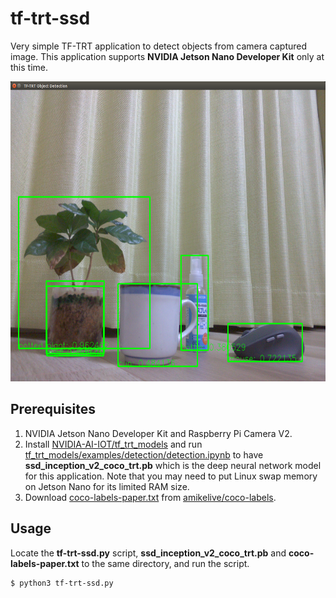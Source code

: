 # tf-trt-ssd
Very simple TF-TRT application to detect objects from camera captured image.
This application supports **NVIDIA Jetson Nano Developer Kit** only at this time.

<img src="./screenshot.png" alt="Screenshot" title="Screenshot" width="640" height="480">

## Prerequisites
1. NVIDIA Jetson Nano Developer Kit and Raspberry Pi Camera V2.
1. Install [NVIDIA-AI-IOT/tf_trt_models](https://github.com/NVIDIA-AI-IOT/tf_trt_models) and run [tf_trt_models/examples/detection/detection.ipynb](https://github.com/NVIDIA-AI-IOT/tf_trt_models/blob/master/examples/detection/detection.ipynb) to have **ssd_inception_v2_coco_trt.pb** which is the deep neural network model for this application. Note that you may need to put Linux swap memory on Jetson Nano for its limited RAM size.
1. Download [coco-labels-paper.txt](https://github.com/amikelive/coco-labels/blob/master/coco-labels-paper.txt) from [amikelive/coco-labels](https://github.com/amikelive/coco-labels).

## Usage
Locate the **tf-trt-ssd.py** script, **ssd_inception_v2_coco_trt.pb** and **coco-labels-paper.txt** to the same directory, and run the script.
~~~
$ python3 tf-trt-ssd.py
~~~
